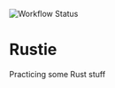 ![Workflow Status](https://github.com/BabaJaguska/Rustie/actions/workflows/rust.yml/badge.svg)

# Rustie
Practicing some Rust stuff
